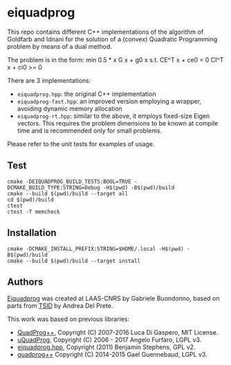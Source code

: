 # eiquadprog

This repo contains different C++ implementations of the algorithm of Goldfarb and Idnani for the solution of a (convex) Quadratic Programming problem by means of a dual method.

The problem is in the form:
 min 0.5 * x G x + g0 x
 s.t.
 CE^T x + ce0 = 0
 CI^T x + ci0 >= 0

There are 3 implementations:
- `eiquadprog.hpp`: the original C++ implementation
- `eiquadprog-fast.hpp`: an improved version employing a wrapper, avoiding dynamic memory allocation
- `eiquadprog-rt.hpp`: similar to the above, it employs fixed-size Eigen vectors. This requires the problem dimensions to be known at compile time and is recommended only for small problems.

Please refer to the unit tests for examples of usage.

## Test

    cmake -DEIQUADPROG_BUILD_TESTS:BOOL=TRUE -DCMAKE_BUILD_TYPE:STRING=Debug -H$(pwd) -B$(pwd)/build
    cmake --build $(pwd)/build --target all
    cd $(pwd)/build 
    ctest
    ctest -T memcheck

## Installation

    cmake -DCMAKE_INSTALL_PREFIX:STRING=$HOME/.local -H$(pwd) -B$(pwd)/build
    cmake --build $(pwd)/build --target install

## Authors

[Eiquadprog](https://github.com/stack-of-tasks/eiquadprog) was created at LAAS-CNRS by Gabriele Buondonno, based on
parts from [TSID](https://github.com/stack-of-tasks/tsid) by Andrea Del Prete.

This work was based on previous libraries:
- [QuadProg++](https://github.com/liuq/QuadProgpp), Copyright (C) 2007-2016 Luca Di Gaspero, MIT License.
- [uQuadProg](https://github.com/fx74/uQuadProg), Copyright (C) 2006 - 2017 Angelo Furfaro, LGPL v3.
- [eiquadprog.hpp](http://www.cs.cmu.edu/~bstephe1/eiquadprog.hpp), Copyright (2011) Benjamin Stephens, GPL v2.
- [quadprog++](https://gitlab.inria.fr/alta/alta/blob/3c11d5a4ed6cd15ed39f938a1da1aecad1a4b31e/external/quadprog++/QuadProg++.cc)
  Copyright (C) 2014-2015 Gael Guennebaud, LGPL v3.

